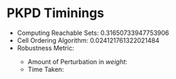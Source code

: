 # PKPD Timinings 

* Computing Reachable Sets: 0.31650733947753906
* Cell Ordering Algorithm: 0.024121761322021484
* Robustness Metric: <TODO>
  * Amount of Perturbation in $weight$: <TODO>
  * Time Taken: <TODO>

